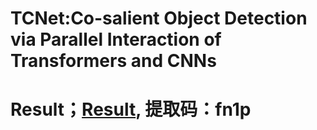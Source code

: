 # TCNet:Co-salient Object Detection via Parallel Interaction of Transformers and CNNs
# Result；[Result](https://pan.baidu.com/s/1L7s1Gi1RADzaKLwuSFITRg), 提取码：fn1p 
